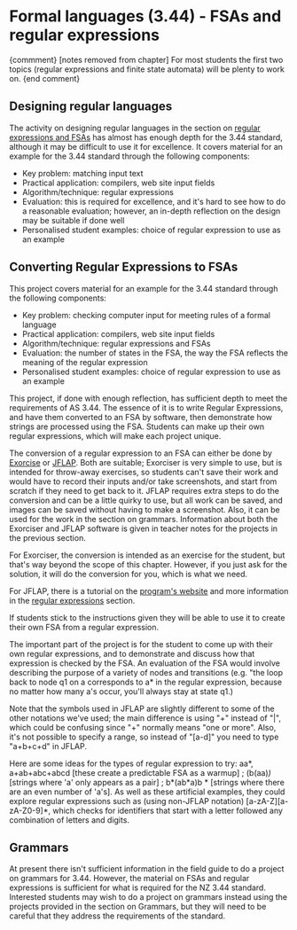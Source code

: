 # Formal languages (3.44) - FSAs and regular expressions
{commment}
[notes removed from chapter]
For most students the first two topics (regular expressions and finite state automata) will be plenty to work on.
{end comment}

## Designing regular languages

The  activity on designing regular languages in the section on [regular expressions and FSAs](chapters/formal-languages.html#regular-expressions-and-fsas) has almost has enough depth for the 3.44 standard, although it may be difficult to use it for excellence. It covers material for an example for the 3.44 standard through the following components:

- Key problem: matching input text
- Practical application: compilers, web site input fields
- Algorithm/technique: regular expressions
- Evaluation: this is required for excellence, and it's hard to see how to do a reasonable evaluation; however, an in-depth reflection on the  design may be suitable if done well
- Personalised student examples: choice of regular expression to use as an example


## Converting Regular Expressions to FSAs

This project covers material for an example for the 3.44 standard through the following components:

- Key problem: checking computer input for meeting rules of a formal language
- Practical application: compilers, web site input fields
- Algorithm/technique: regular expressions and FSAs
- Evaluation: the number of states in the FSA, the way the FSA reflects the meaning of the regular expression
- Personalised student examples: choice of regular expression to use as an example

This project, if done with enough reflection, has sufficient depth to meet the requirements of AS 3.44. The essence of it is to write Regular Expressions, and have them converted to an FSA by software, then demonstrate how strings are processed using the FSA.
Students can make up their own regular expressions, which will make each project unique.

The conversion of a regular expression to an FSA can either be done by [Exorcise](http://www.swisseduc.ch/compscience/exorciser/index.html) or [JFLAP](http://jflap.org). Both are suitable; Exorciser is very simple to use, but is intended for throw-away exercises, so students can't save their work and would have to record their inputs and/or take screenshots, and start from scratch if they need to get back to it. JFLAP requires extra steps to do the conversion and can be a little quirky to use, but all work can be saved, and images can be saved without having to make a screenshot. Also, it can be used for the work in the section on grammars.
Information about both the Exorciser and JFLAP software is given in teacher notes for the projects in the previous section.

For Exorciser, the conversion is intended as an exercise for the student, but that's way beyond the scope of this chapter. However, if you just ask for the solution, it will do the conversion for you, which is what we need.

For JFLAP, there is a tutorial on the [program's website](http://www.jflap.org/tutorial/) and more information in the [regular expressions](formal-languages.html#regular-expressions) section.

If students stick to the instructions given they will be able to use it to create their own FSA from a regular expression.

The important part of the project is for the student to come up with their own regular expressions, and to demonstrate and discuss how that expression is checked by the FSA. An evaluation of the FSA would involve describing the purpose of a variety of nodes and transitions (e.g. "the loop back to node q1 on a corresponds to a* in the regular expression, because no matter how many a's occur, you'll always stay at state q1.)

Note that the symbols used in JFLAP are slightly different to some of the other notations we've used; the main difference is using "+" instead of "|", which could be confusing since "+" normally means "one or more". Also, it's not possible to specify a range, so instead of "[a-d]" you need to type "a+b+c+d" in JFLAP.

Here are some ideas for the types of regular expression to try: aa*, a+ab+abc+abcd [these create a predictable FSA as a warmup] ; (b(aa)*)* [strings where 'a' only appears as a pair]  ; b*(ab*a)b * [strings where there are an even number of 'a's]. As well as these artificial examples, they could explore regular expressions such as (using non-JFLAP notation) [a-zA-Z][a-zA-Z0-9]\*, which checks for identifiers that start with a letter followed any combination of letters and digits.

## Grammars

At present there isn't sufficient information in the field guide to do a project on grammars for 3.44.
However, the material on FSAs and regular expressions is sufficient for what is required for the NZ 3.44 standard.
Interested students may wish to do a project on grammars instead using the projects provided in the section on Grammars, but they will need to be careful that they address the requirements of the standard.
